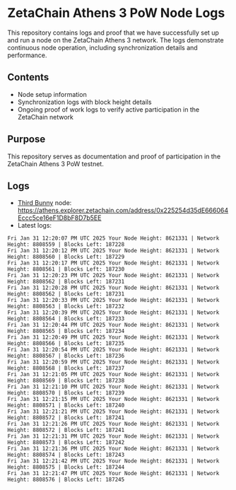 # ZetaChain Athens 3 PoW Node Logs
This repository contains logs and proof that we have successfully set up and run a node on the ZetaChain Athens 3 network. The logs demonstrate continuous node operation, including synchronization details and performance.

## Contents
- Node setup information
- Synchronization logs with block height details
- Ongoing proof of work logs to verify active participation in the ZetaChain network

## Purpose
This repository serves as documentation and proof of participation in the ZetaChain Athens 3 PoW testnet.

## Logs

- [Third Bunny](https://thirdbunny.xyz/) node: https://athens.explorer.zetachain.com/address/0x225254d35dE666064Eccc5ce16eF1D8bF8D7b5EE
- Latest logs:
```
Fri Jan 31 12:20:07 PM UTC 2025 Your Node Height: 8621331 | Network Height: 8808559 | Blocks Left: 187228
Fri Jan 31 12:20:12 PM UTC 2025 Your Node Height: 8621331 | Network Height: 8808560 | Blocks Left: 187229
Fri Jan 31 12:20:17 PM UTC 2025 Your Node Height: 8621331 | Network Height: 8808561 | Blocks Left: 187230
Fri Jan 31 12:20:23 PM UTC 2025 Your Node Height: 8621331 | Network Height: 8808562 | Blocks Left: 187231
Fri Jan 31 12:20:28 PM UTC 2025 Your Node Height: 8621331 | Network Height: 8808562 | Blocks Left: 187231
Fri Jan 31 12:20:33 PM UTC 2025 Your Node Height: 8621331 | Network Height: 8808563 | Blocks Left: 187232
Fri Jan 31 12:20:39 PM UTC 2025 Your Node Height: 8621331 | Network Height: 8808564 | Blocks Left: 187233
Fri Jan 31 12:20:44 PM UTC 2025 Your Node Height: 8621331 | Network Height: 8808565 | Blocks Left: 187234
Fri Jan 31 12:20:49 PM UTC 2025 Your Node Height: 8621331 | Network Height: 8808566 | Blocks Left: 187235
Fri Jan 31 12:20:54 PM UTC 2025 Your Node Height: 8621331 | Network Height: 8808567 | Blocks Left: 187236
Fri Jan 31 12:20:59 PM UTC 2025 Your Node Height: 8621331 | Network Height: 8808568 | Blocks Left: 187237
Fri Jan 31 12:21:05 PM UTC 2025 Your Node Height: 8621331 | Network Height: 8808569 | Blocks Left: 187238
Fri Jan 31 12:21:10 PM UTC 2025 Your Node Height: 8621331 | Network Height: 8808570 | Blocks Left: 187239
Fri Jan 31 12:21:15 PM UTC 2025 Your Node Height: 8621331 | Network Height: 8808571 | Blocks Left: 187240
Fri Jan 31 12:21:21 PM UTC 2025 Your Node Height: 8621331 | Network Height: 8808572 | Blocks Left: 187241
Fri Jan 31 12:21:26 PM UTC 2025 Your Node Height: 8621331 | Network Height: 8808572 | Blocks Left: 187241
Fri Jan 31 12:21:31 PM UTC 2025 Your Node Height: 8621331 | Network Height: 8808573 | Blocks Left: 187242
Fri Jan 31 12:21:36 PM UTC 2025 Your Node Height: 8621331 | Network Height: 8808574 | Blocks Left: 187243
Fri Jan 31 12:21:42 PM UTC 2025 Your Node Height: 8621331 | Network Height: 8808575 | Blocks Left: 187244
Fri Jan 31 12:21:47 PM UTC 2025 Your Node Height: 8621331 | Network Height: 8808576 | Blocks Left: 187245
```
